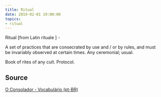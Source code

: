```yaml
---
title: Ritual
date: 2019-02-01 19:00:00
topics:
- ritual
---
```


Ritual [from Latin rituale ] - 

A set of practices that are consecrated by use and / or by rules,
and must be invariably observed at certain times. Any ceremonial; usual. 

Book of rites of any cult. Protocol.

## Source
[O Consolador - Vocabulário (pt-BR)](http://www.oconsolador.com.br/linkfixo/vocabulario/principal.html)
